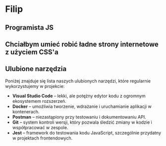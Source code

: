 # Filip

## Programista JS

## Chciałbym umieć robić ładne strony internetowe z użyciem CSS'a

## Ulubione narzędzia

Poniżej znajduje się lista naszych ulubionych narzędzi, które regularnie wykorzystujemy w projekcie:

- **Visual Studio Code** – lekki, ale potężny edytor kodu z ogromnym ekosystemem rozszerzeń.
- **Docker** – umożliwia tworzenie, wdrażanie i uruchamianie aplikacji w kontenerach.
- **Postman** – niezastąpiony przy testowaniu i dokumentowaniu API.
- **Git** – system kontroli wersji, który pozwala śledzić zmiany w kodzie i współpracować w zespole.
- **Jest** – framework do testowania kodu JavaScript, szczególnie przydatny w projektach frontendowych.

<!-- ## musze coś dopisać bo chyba popsułem :< -->
